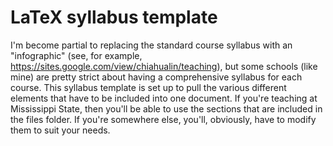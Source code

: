 # LaTeX syllabus template

I'm become partial to replacing the standard course syllabus with an "infographic" (see, for example, https://sites.google.com/view/chiahualin/teaching), but some schools (like mine) are pretty strict about having a comprehensive syllabus for each course. This syllabus template is set up to pull the various different elements that have to be included into one document. If you're teaching at Mississippi State, then you'll be able to use the sections that are included in the files folder. If you're somewhere else, you'll, obviously, have to modify them to suit your needs.
